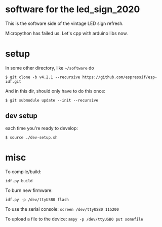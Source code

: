 
# software for the led_sign_2020

This is the software side of the vintage LED sign refresh.

Micropython has failed us. Let's cpp with arduino libs now.

# setup

In some other directory, like `~/software` do

```
$ git clone -b v4.2.1 --recursive https://github.com/espressif/esp-idf.git
```

And in this dir, should only have to do this once:
```
$ git submodule update --init --recursive
```

## dev setup

each time you're ready to develop:

`$ source ./dev-setup.sh`

# misc

To compile/build:

`idf.py build`

To burn new firmware:

`idf.py -p /dev/ttyUSB0 flash`

To use the serial console:
`screen /dev/ttyUSB0 115200`

To upload a file to the device:
`ampy -p /dev/ttyUSB0 put somefile`
